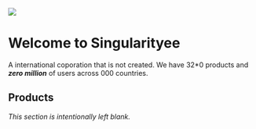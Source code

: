 ![](https://cdn.discordapp.com/attachments/1028624811909464114/1066351722408181760/image.png)

# Welcome to Singularityee

A international coporation that is not created. We have 32*0 products and ***zero million*** of users across 000 countries.

## Products

*This section is intentionally left blank.*
